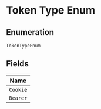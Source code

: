 
# Token Type Enum

## Enumeration

`TokenTypeEnum`

## Fields

| Name |
|  --- |
| `Cookie` |
| `Bearer` |

